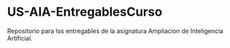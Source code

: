 # US-AIA-EntregablesCurso
Repositorio para los entregables de la asignatura Ampliacion de Inteligencia Artificial.

